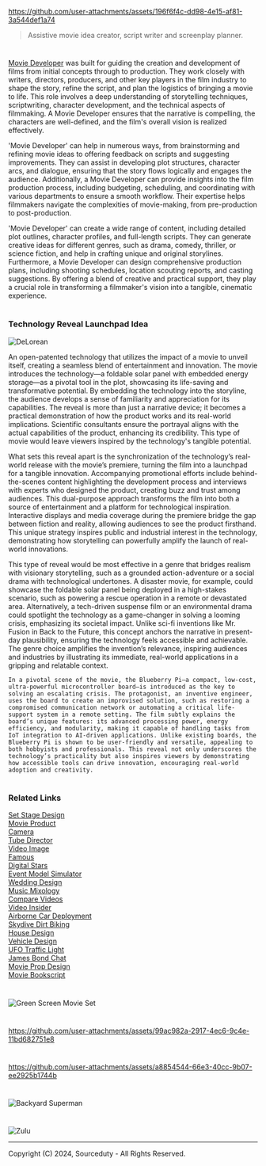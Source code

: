 https://github.com/user-attachments/assets/196f6f4c-dd98-4e15-af81-3a544def1a74

> Assistive movie idea creator, script writer and screenplay planner.

#

[Movie Developer](https://chatgpt.com/g/g-GKuoUegIF-movie-developer) was built for guiding the creation and development of films from initial concepts through to production. They work closely with writers, directors, producers, and other key players in the film industry to shape the story, refine the script, and plan the logistics of bringing a movie to life. This role involves a deep understanding of storytelling techniques, scriptwriting, character development, and the technical aspects of filmmaking. A Movie Developer ensures that the narrative is compelling, the characters are well-defined, and the film's overall vision is realized effectively.

'Movie Developer' can help in numerous ways, from brainstorming and refining movie ideas to offering feedback on scripts and suggesting improvements. They can assist in developing plot structures, character arcs, and dialogue, ensuring that the story flows logically and engages the audience. Additionally, a Movie Developer can provide insights into the film production process, including budgeting, scheduling, and coordinating with various departments to ensure a smooth workflow. Their expertise helps filmmakers navigate the complexities of movie-making, from pre-production to post-production.

'Movie Developer' can create a wide range of content, including detailed plot outlines, character profiles, and full-length scripts. They can generate creative ideas for different genres, such as drama, comedy, thriller, or science fiction, and help in crafting unique and original storylines. Furthermore, a Movie Developer can design comprehensive production plans, including shooting schedules, location scouting reports, and casting suggestions. By offering a blend of creative and practical support, they play a crucial role in transforming a filmmaker's vision into a tangible, cinematic experience.

#
### Technology Reveal Launchpad Idea

![DeLorean](https://github.com/user-attachments/assets/059dbdd0-f8ab-4d03-b82b-87a82a7d6daa)

An open-patented technology that utilizes the impact of a movie to unveil itself, creating a seamless blend of entertainment and innovation. The movie introduces the technology—a foldable solar panel with embedded energy storage—as a pivotal tool in the plot, showcasing its life-saving and transformative potential. By embedding the technology into the storyline, the audience develops a sense of familiarity and appreciation for its capabilities. The reveal is more than just a narrative device; it becomes a practical demonstration of how the product works and its real-world implications. Scientific consultants ensure the portrayal aligns with the actual capabilities of the product, enhancing its credibility. This type of movie would leave viewers inspired by the technology's tangible potential.

What sets this reveal apart is the synchronization of the technology’s real-world release with the movie’s premiere, turning the film into a launchpad for a tangible innovation. Accompanying promotional efforts include behind-the-scenes content highlighting the development process and interviews with experts who designed the product, creating buzz and trust among audiences. This dual-purpose approach transforms the film into both a source of entertainment and a platform for technological inspiration. Interactive displays and media coverage during the premiere bridge the gap between fiction and reality, allowing audiences to see the product firsthand. This unique strategy inspires public and industrial interest in the technology, demonstrating how storytelling can powerfully amplify the launch of real-world innovations.

This type of reveal would be most effective in a genre that bridges realism with visionary storytelling, such as a grounded action-adventure or a social drama with technological undertones. A disaster movie, for example, could showcase the foldable solar panel being deployed in a high-stakes scenario, such as powering a rescue operation in a remote or devastated area. Alternatively, a tech-driven suspense film or an environmental drama could spotlight the technology as a game-changer in solving a looming crisis, emphasizing its societal impact. Unlike sci-fi inventions like Mr. Fusion in Back to the Future, this concept anchors the narrative in present-day plausibility, ensuring the technology feels accessible and achievable. The genre choice amplifies the invention’s relevance, inspiring audiences and industries by illustrating its immediate, real-world applications in a gripping and relatable context.

```
In a pivotal scene of the movie, the Blueberry Pi—a compact, low-cost, ultra-powerful microcontroller board—is introduced as the key to solving an escalating crisis. The protagonist, an inventive engineer, uses the board to create an improvised solution, such as restoring a compromised communication network or automating a critical life-support system in a remote setting. The film subtly explains the board’s unique features: its advanced processing power, energy efficiency, and modularity, making it capable of handling tasks from IoT integration to AI-driven applications. Unlike existing boards, the Blueberry Pi is shown to be user-friendly and versatile, appealing to both hobbyists and professionals. This reveal not only underscores the technology’s practicality but also inspires viewers by demonstrating how accessible tools can drive innovation, encouraging real-world adoption and creativity.
```

#
### Related Links

[Set Stage Design](https://github.com/sourceduty/Set_Stage_Design)
<br>
[Movie Product](https://github.com/sourceduty/Movie_Product)
<br>
[Camera](https://github.com/sourceduty/Camera)
<br>
[Tube Director](https://chat.openai.com/g/g-epAQ2XbfM-tube-director)
<br>
[Video Image](https://chat.openai.com/g/g-LNtncGSSz-video-image)
<br>
[Famous](https://chat.openai.com/g/g-O9LfTkCN7-famous)
<br>
[Digital Stars](https://chat.openai.com/g/g-dRyZ53slj-digital-stars)
<br>
[Event Model Simulator](https://chat.openai.com/g/g-Zr15o3jSa-event-model-simulator)
<br>
[Wedding Design](https://chatgpt.com/g/g-fXhJAisdE-wedding-design)
<br>
[Music Mixology](https://chat.openai.com/g/g-Dx8EfEK8O-music-mixology)
<br>
[Compare Videos](https://github.com/sourceduty/Compare_Videos)
<br>
[Video Insider](https://chatgpt.com/g/g-ZBiedT6Sq-video-insider)
<br>
[Airborne Car Deployment](https://github.com/sourceduty/Airborne_Car_Deployment)
<br>
[Skydive Dirt Biking](https://github.com/sourceduty/Skydive_Dirt_Biking)
<br>
[House Design](https://github.com/sourceduty/House_Design)
<br>
[Vehicle Design](https://github.com/sourceduty/Vehicle_Design)
<br>
[UFO Traffic Light](https://github.com/sourceduty/UFO_Traffic_Light)
<br>
[James Bond Chat](https://github.com/sourceduty/James_Bond_Chat)
<br>
[Movie Prop Design](https://github.com/sourceduty/Movie_Prop_Design)
<br>
[Movie Bookscript](https://github.com/sourceduty/Movie_Bookscript)

#
![Green Screen Movie Set](https://github.com/sourceduty/Movie_Developer/assets/123030236/c07ab585-7292-4803-a866-32c325b98b17)
#
https://github.com/user-attachments/assets/99ac982a-2917-4ec6-9c4e-11bd682751e8
#
https://github.com/user-attachments/assets/a8854544-66e3-40cc-9b07-ee2925b1744b
#
![Backyard Superman](https://github.com/user-attachments/assets/9953567e-d6c0-47f9-aca1-77c80736ae92)
#
![Zulu](https://github.com/user-attachments/assets/515dfb13-a370-4ca8-ae1f-5b3194ee6361)


***
Copyright (C) 2024, Sourceduty - All Rights Reserved.
